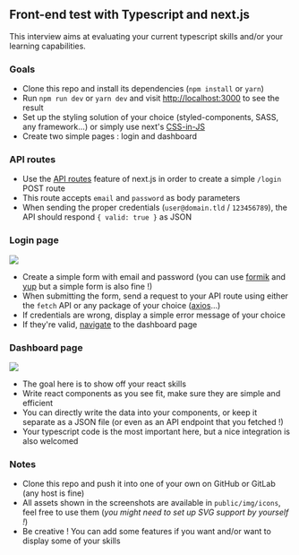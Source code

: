 ## Front-end test with Typescript and next.js

This interview aims at evaluating your current typescript skills and/or your learning capabilities.

### Goals

* Clone this repo and install its dependencies (`npm install` or `yarn`)
* Run `npm run dev` or `yarn dev` and visit [http://localhost:3000]( http://localhost:3000) to see the result
* Set up the styling solution of your choice (styled-components, SASS, any framework...) or simply use next's [CSS-in-JS](https://nextjs.org/docs/basic-features/built-in-css-support#css-in-js)
* Create two simple pages : login and dashboard

### API routes

* Use the [API routes](https://nextjs.org/docs/api-routes/introduction) feature of next.js in order to create a simple `/login` POST route
* This route accepts `email` and `password` as body parameters
* When sending the proper credentials (`user@domain.tld` / `123456789`), the API should respond `{ valid: true }` as JSON

### Login page

![](https://i.imgur.com/D7ena7N.jpg)

* Create a simple form with email and password (you can use [formik](https://github.com/jaredpalmer/formik) and [yup](https://github.com/jquense/yup) but a simple form is also fine !)
* When submitting the form, send a request to your API route using either the `fetch` API or any package of your choice ([axios](https://github.com/axios/axios)...)
* If credentials are wrong, display a simple error message of your choice
* If they're valid, [navigate](https://nextjs.org/docs/api-reference/next/router) to the dashboard page

### Dashboard page

![](https://i.imgur.com/A1EGb52.png)

* The goal here is to show off your react skills
* Write react components as you see fit, make sure they are simple and efficient
* You can directly write the data into your components, or keep it separate as a JSON file (or even as an API endpoint that you fetched !)
* Your typescript code is the most important here, but a nice integration is also welcomed

### Notes

* Clone this repo and push it into one of your own on GitHub or GitLab (any host is fine)
* All assets shown in the screenshots are available in `public/img/icons`, feel free to use them (*you might need to set up SVG support by yourself !*)
* Be creative ! You can add some features if you want and/or want to display some of your skills
